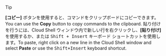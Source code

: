 > [!TIP]
> <span data-ttu-id="6eff4-101">**[コピー]** ボタンを使用すると、コマンドをクリップボードにコピーできます。</span><span class="sxs-lookup"><span data-stu-id="6eff4-101">You can use the **Copy** button to copy commands to the clipboard.</span></span> <span data-ttu-id="6eff4-102">貼り付けを行うには、Cloud Shell ウィンドウ内で新しい行を右クリックし、**[貼り付け]** を使用するか、または <kbd>Shift + Insert</kbd> キーボード ショートカットを使用します。</span><span class="sxs-lookup"><span data-stu-id="6eff4-102">To paste, right click on a new line in the Cloud Shell window and select **Paste** or use the <kbd>Shift+Insert</kbd> keyboard shortcut.</span></span>
